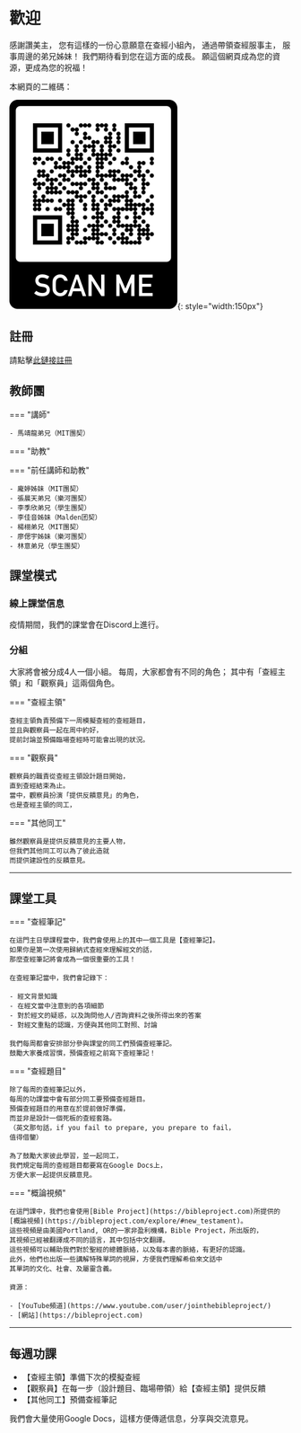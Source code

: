 # 歡迎

感謝讚美主，
您有這樣的一份心意願意在查經小組內，
通過帶領查經服事主，
服事周邊的弟兄姊妹！
我們期待看到您在這方面的成長。
願這個網頁成為您的資源，更成為您的祝福！

本網頁的二維碼：

![](./images/website-qrcode.png){: style="width:150px"}

## 註冊

請點擊[此鏈接註冊](https://airtable.com/shrS5gKu57LudKDSh)

<!-- 秋季課堂已停止接受註冊，請等到秋季課堂開放再註冊。-->

## 教師團

=== "講師"

    - 馬靖龍弟兄（MIT團契）

=== "助教"

=== "前任講師和助教"

    - 龐婷姊妹（MIT團契）
    - 張晨天弟兄（樂河團契）
    - 李季欣弟兄（學生團契）
    - 李佳音姊妹（Malden团契）
    - 楊栩弟兄（MIT團契）
    - 廖偲宇姊妹（樂河團契）
    - 林意弟兄（學生團契）

## 課堂模式

### 線上課堂信息

疫情期間，我們的課堂會在Discord上進行。

### 分組

大家將會被分成4人一個小組。
每周，大家都會有不同的角色；
其中有「查經主領」和「觀察員」這兩個角色。

=== "查經主領"

    查經主領負責預備下一周模擬查經的查經題目，
    並且與觀察員一起在周中約好，
    提前討論並預備臨場查經時可能會出現的狀況。

=== "觀察員"

    觀察員的職責從查經主領設計題目開始，
    直到查經結束為止。
    當中，觀察員扮演「提供反饋意見」的角色，
    也是查經主領的同工，

=== "其他同工"

    雖然觀察員是提供反饋意見的主要人物，
    但我們其他同工可以為了彼此造就
    而提供建設性的反饋意見。

-----

## 課堂工具


=== "查經筆記"

    在這門主日學課程當中，我們會使用上的其中一個工具是【查經筆記】。
    如果你是第一次使用歸納式查經來理解經文的話，
    那麼查經筆記將會成為一個很重要的工具！

    在查經筆記當中，我們會記錄下：

    - 經文背景知識
    - 在經文當中注意到的各項細節
    - 對於經文的疑惑，以及詢問他人/咨詢資料之後所得出來的答案
    - 對經文重點的認識，方便與其他同工對照、討論

    我們每周都會安排部分參與課堂的同工們預備查經筆記。
    鼓勵大家養成習慣，預備查經之前寫下查經筆記！

=== "查經題目"

    除了每周的查經筆記以外，
    每周的功課當中會有部分同工要預備查經題目。
    預備查經題目的用意在於提前做好準備，
    而並非是設計一個死板的查經套路。
    （英文那句話，if you fail to prepare, you prepare to fail，
    值得借鑒）

    為了鼓勵大家彼此學習，並一起同工，
    我們規定每周的查經題目都要寫在Google Docs上，
    方便大家一起提供反饋意見。

=== "概論視頻"

    在這門課中，我們也會使用[Bible Project](https://bibleproject.com)所提供的
    [概論視頻](https://bibleproject.com/explore/#new_testament)。
    這些視頻是由美國Portland, OR的一家非盈利機構，Bible Project，所出版的，
    其視頻已經被翻譯成不同的語言，其中包括中文翻譯。
    這些視頻可以輔助我們對於聖經的總體脈絡，以及每本書的脈絡，有更好的認識。
    此外，他們也出版一些講解特殊單詞的視屏，方便我們理解希伯來文話中
    其單詞的文化、社會、及屬靈含義。

    資源：

    - [YouTube頻道](https://www.youtube.com/user/jointhebibleproject/)
    - [網站](https://bibleproject.com)

-----


## 每週功課

- 【查經主領】準備下次的模擬查經
- 【觀察員】在每一步（設計題目、臨場帶領）給【查經主領】提供反饋
- 【其他同工】預備查經筆記

我們會大量使用Google Docs，這樣方便傳遞信息，分享與交流意見。
